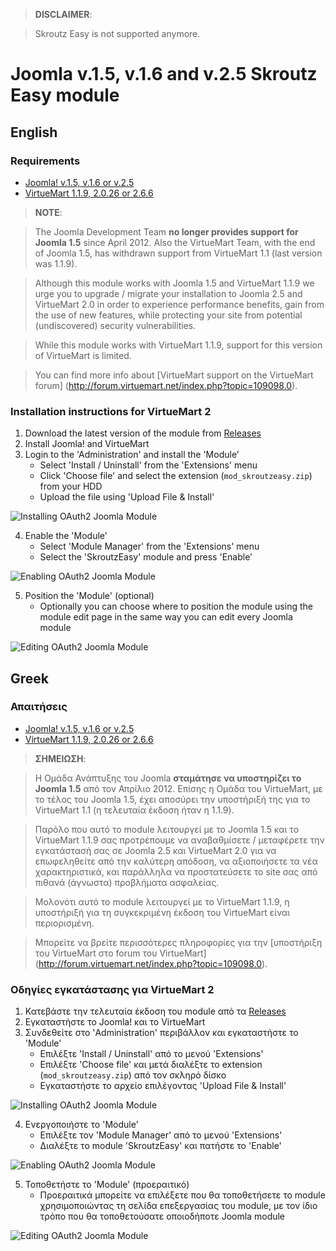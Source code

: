 > **DISCLAIMER**:

> Skroutz Easy is not supported anymore.

Joomla v.1.5, v.1.6 and v.2.5 Skroutz Easy module
=================================================

## English

### Requirements

 - [Joomla! v.1.5, v.1.6 or v.2.5](http://www.joomla.org)
 - [VirtueMart 1.1.9, 2.0.26 or 2.6.6](http://virtuemart.net)

> **NOTE**:

> The Joomla Development Team **no longer provides support for Joomla 1.5** since April 2012.
Also the VirtueMart Team, with the end of Joomla 1.5, has withdrawn support from VirtueMart 1.1 (last version was 1.1.9).

> Although this module works with Joomla 1.5 and VirtueMart 1.1.9 we urge you to upgrade / migrate your installation
to Joomla 2.5 and VirtueMart 2.0 in order to experience performance benefits, gain from the use of new features,
while protecting your site from potential (undiscovered) security vulnerabilities.

> While this module works with VirtueMart 1.1.9, support for this version of VirtueMart is limited.

> You can find more info about [VirtueMart support on the VirtueMart forum]
(http://forum.virtuemart.net/index.php?topic=109098.0).

### Installation instructions for VirtueMart 2

1. Download the latest version of the module from [Releases][releases]
2. Install Joomla! and VirtueMart
3. Login to the 'Administration' and install the 'Module'
    - Select 'Install / Uninstall' from the 'Extensions' menu
    - Click 'Choose file' and select the extension (`mod_skroutzeasy.zip`) from your HDD
    - Upload the file using 'Upload File & Install'

![Installing OAuth2 Joomla Module][oauth2-joomla-module-install]

4. Enable the 'Module'
    - Select 'Module Manager' from the 'Extensions' menu
    - Select the 'SkroutzEasy' module and press 'Enable'

![Enabling OAuth2 Joomla Module][oauth2-joomla-module-enable]

5. Position the 'Module' (optional)
    - Optionally you can choose where to position the module
      using the module edit page in the same way you can edit
      every Joomla module

![Editing OAuth2 Joomla Module][oauth2-joomla-module-edit]

## Greek

### Απαιτήσεις

 - [Joomla! v.1.5, v.1.6 or v.2.5](http://www.joomla.org)
 - [VirtueMart 1.1.9, 2.0.26 or 2.6.6](http://virtuemart.net)

> **ΣΗΜΕΙΩΣΗ**:

> Η Ομάδα Ανάπτυξης του Joomla **σταμάτησε να υποστηρίζει το Joomla 1.5** από τον Απρίλιο 2012.
Επίσης η Ομάδα του VirtueMart, με το τέλος του Joomla 1.5, έχει αποσύρει την υποστήριξή της για το VirtueMart 1.1
(η τελευταία έκδοση ήταν η 1.1.9).

> Παρόλο που αυτό το module λειτουργεί με το Joomla 1.5 και το VirtueMart 1.1.9 σας προτρέπουμε να αναβαθμίσετε /
μεταφέρετε την εγκατάστασή σας σε Joomla 2.5 και VirtueMart 2.0 για να επωφεληθείτε από την καλύτερη απόδοση, να
αξιοποιήσετε τα νέα χαρακτηριστικά, και παράλληλα να προστατεύσετε το site σας από πιθανά (άγνωστα) προβλήματα ασφαλείας.

> Μολονότι αυτό το module λειτουργεί με το VirtueMart 1.1.9, η υποστήριξή για τη συγκεκριμένη έκδοση του VirtueMart είναι περιορισμένη.

> Μπορείτε να βρείτε περισσότερες πληροφορίες για την [υποστήριξη του VirtueMart στo forum του VirtueMart]
(http://forum.virtuemart.net/index.php?topic=109098.0).

### Οδηγίες εγκατάστασης για VirtueMart 2

1. Κατεβάστε την τελευταία έκδοση του module από τα [Releases][releases]
2. Εγκαταστήστε το Joomla! και το VirtueMart
3. Συνδεθείτε στο 'Administration' περιβάλλον και εγκαταστήστε το 'Module'
    - Επιλέξτε 'Install / Uninstall' από το μενού 'Extensions'
    - Επιλέξτε 'Choose file' και μετά διαλέξτε το extension (`mod_skroutzeasy.zip`) από τον σκληρό δίσκο
    - Εγκαταστήστε το αρχείο επιλέγοντας 'Upload File & Install'

![Installing OAuth2 Joomla Module][oauth2-joomla-module-install]

4. Ενεργοποιήστε το 'Module'
    - Επιλέξτε τον 'Module Manager' από το μενού 'Extensions'
    - Διαλέξτε το module 'SkroutzEasy' και πατήστε το 'Enable'

![Enabling OAuth2 Joomla Module][oauth2-joomla-module-enable]

5. Τοποθετήστε το 'Module' (προεραιτικό)
    - Προεραιτικά μπορείτε να επιλέξετε που θα τοποθετήσετε το
      module χρησιμοποιώντας τη σελίδα επεξεργασίας του module,
      με τον ίδιο τρόπο που θα τοποθετούσατε οποιοδήποτε Joomla module

![Editing OAuth2 Joomla Module][oauth2-joomla-module-edit]

[oauth2-joomla-module-install]: https://raw.github.com/skroutz/oauth2-joomla-module/master/doc/oauth2-joomla-module-install.png "Installing OAuth2 Joomla module"
[oauth2-joomla-module-enable]: https://raw.github.com/skroutz/oauth2-joomla-module/master/doc/oauth2-joomla-module-enable.png "Enabling OAuth2 Joomla module"
[oauth2-joomla-module-edit]: https://raw.github.com/skroutz/oauth2-joomla-module/master/doc/oauth2-joomla-module-edit.png "Editing OAuth2 Joomla module"
[releases]: https://github.com/skroutz/oauth2-joomla-module/releases
